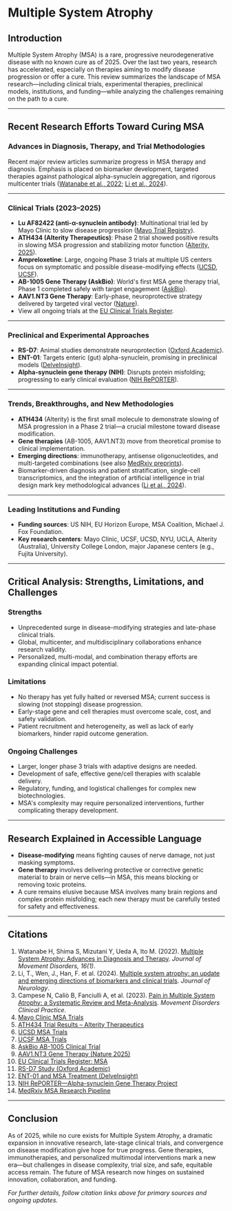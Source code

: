 
# Multiple System Atrophy

## Introduction

Multiple System Atrophy (MSA) is a rare, progressive neurodegenerative disease with no known cure as of 2025. Over the last two years, research has accelerated, especially on therapies aiming to modify disease progression or offer a cure. This review summarizes the landscape of MSA research—including clinical trials, experimental therapies, preclinical models, institutions, and funding—while analyzing the challenges remaining on the path to a cure.

---

## Recent Research Efforts Toward Curing MSA

### Advances in Diagnosis, Therapy, and Trial Methodologies

Recent major review articles summarize progress in MSA therapy and diagnosis. Emphasis is placed on biomarker development, targeted therapies against pathological alpha-synuclein aggregation, and rigorous multicenter trials ([Watanabe et al., 2022](https://pmc.ncbi.nlm.nih.gov/articles/PMC9978260/); [Li et al., 2024](https://link.springer.com/article/10.1007/s00415-024-12269-5)).

---

### Clinical Trials (2023–2025)

- **Lu AF82422 (anti-α-synuclein antibody)**: Multinational trial led by Mayo Clinic to slow disease progression ([Mayo Trial Registry](https://www.mayo.edu/research/clinical-trials/diseases-conditions/multiple-system-atrophy-)).
- **ATH434 (Alterity Therapeutics)**: Phase 2 trial showed positive results in slowing MSA progression and stabilizing motor function ([Alterity, 2025](https://alteritytherapeutics.com/investor-centre/news/2025/01/30/alterity-therapeutics-announces-positive-ath434-phase-2-trial-results-in-multiple-system-atrophy-led-by-robust-clinical-efficacy/)).
- **Ampreloxetine**: Large, ongoing Phase 3 trials at multiple US centers focus on symptomatic and possible disease-modifying effects ([UCSD](https://clinicaltrials.ucsd.edu/multiple-system-atrophy), [UCSF](https://clinicaltrials.ucsf.edu/multiple-system-atrophy)).
- **AB-1005 Gene Therapy (AskBio)**: World's first MSA gene therapy trial, Phase 1 completed safely with target engagement ([AskBio](https://www.askbio.com/multiple-system-atrophy-msa-clinical-trial/)).
- **AAV1.NT3 Gene Therapy**: Early-phase, neuroprotective strategy delivered by targeted viral vector ([Nature](https://www.nature.com/articles/s41434-025-00518-9)).
- View all ongoing trials at the [EU Clinical Trials Register](https://www.clinicaltrialsregister.eu/ctr-search/search?query=multiple+system+atrophy).

---

### Preclinical and Experimental Approaches

- **RS-D7**: Animal studies demonstrate neuroprotection ([Oxford Academic](https://academic.oup.com/ijnp/article/28/Supplement_1/i76/8009801)).
- **ENT-01**: Targets enteric (gut) alpha-synuclein, promising in preclinical models ([DelveInsight](https://www.delveinsight.com/blog/multiple-system-atrophy-treatment)).
- **Alpha-synuclein gene therapy (NIH)**: Disrupts protein misfolding; progressing to early clinical evaluation ([NIH RePORTER](https://reporter.nih.gov/search/Q16CRa99xUK-bwp7-IaBhg/project-details/10922836)).

---

### Trends, Breakthroughs, and New Methodologies

- **ATH434** (Alterity) is the first small molecule to demonstrate slowing of MSA progression in a Phase 2 trial—a crucial milestone toward disease modification.
- **Gene therapies** (AB-1005, AAV1.NT3) move from theoretical promise to clinical implementation.
- **Emerging directions**: immunotherapy, antisense oligonucleotides, and multi-targeted combinations (see also [MedRxiv preprints](https://www.medrxiv.org/)).
- Biomarker-driven diagnosis and patient stratification, single-cell transcriptomics, and the integration of artificial intelligence in trial design mark key methodological advances ([Li et al., 2024](https://link.springer.com/article/10.1007/s00415-024-12269-5)).

---

### Leading Institutions and Funding

- **Funding sources**: US NIH, EU Horizon Europe, MSA Coalition, Michael J. Fox Foundation.
- **Key research centers**: Mayo Clinic, UCSF, UCSD, NYU, UCLA, Alterity (Australia), University College London, major Japanese centers (e.g., Fujita University).

---

## Critical Analysis: Strengths, Limitations, and Challenges

### Strengths

- Unprecedented surge in disease-modifying strategies and late-phase clinical trials.
- Global, multicenter, and multidisciplinary collaborations enhance research validity.
- Personalized, multi-modal, and combination therapy efforts are expanding clinical impact potential.

### Limitations

- No therapy has yet fully halted or reversed MSA; current success is slowing (not stopping) disease progression.
- Early-stage gene and cell therapies must overcome scale, cost, and safety validation.
- Patient recruitment and heterogeneity, as well as lack of early biomarkers, hinder rapid outcome generation.

### Ongoing Challenges

- Larger, longer phase 3 trials with adaptive designs are needed.
- Development of safe, effective gene/cell therapies with scalable delivery.
- Regulatory, funding, and logistical challenges for complex new biotechnologies.
- MSA's complexity may require personalized interventions, further complicating therapy development.

---

## Research Explained in Accessible Language

- **Disease-modifying** means fighting causes of nerve damage, not just masking symptoms.
- **Gene therapy** involves delivering protective or corrective genetic material to brain or nerve cells—in MSA, this means blocking or removing toxic proteins.
- A cure remains elusive because MSA involves many brain regions and complex protein misfolding; each new therapy must be carefully tested for safety and effectiveness.

---

## Citations

1. Watanabe H, Shima S, Mizutani Y, Ueda A, Ito M. (2022). [Multiple System Atrophy: Advances in Diagnosis and Therapy](https://pmc.ncbi.nlm.nih.gov/articles/PMC9978260/). _Journal of Movement Disorders, 16(1)_.
2. Li, T., Wen, J., Han, F. et al. (2024). [Multiple system atrophy: an update and emerging directions of biomarkers and clinical trials](https://link.springer.com/article/10.1007/s00415-024-12269-5). _Journal of Neurology_.
3. Campese N, Caliò B, Fanciulli A, et al. (2023). [Pain in Multiple System Atrophy: a Systematic Review and Meta-Analysis](https://pubmed.ncbi.nlm.nih.gov/38094640/). _Movement Disorders Clinical Practice_.
4. [Mayo Clinic MSA Trials](https://www.mayo.edu/research/clinical-trials/diseases-conditions/multiple-system-atrophy-)
5. [ATH434 Trial Results – Alterity Therapeutics](https://alteritytherapeutics.com/investor-centre/news/2025/01/30/alterity-therapeutics-announces-positive-ath434-phase-2-trial-results-in-multiple-system-atrophy-led-by-robust-clinical-efficacy/)
6. [UCSD MSA Trials](https://clinicaltrials.ucsd.edu/multiple-system-atrophy)
7. [UCSF MSA Trials](https://clinicaltrials.ucsf.edu/multiple-system-atrophy)
8. [AskBio AB-1005 Clinical Trial](https://www.askbio.com/multiple-system-atrophy-msa-clinical-trial/)
9. [AAV1.NT3 Gene Therapy (Nature 2025)](https://www.nature.com/articles/s41434-025-00518-9)
10. [EU Clinical Trials Register: MSA](https://www.clinicaltrialsregister.eu/ctr-search/search?query=multiple+system+atrophy)
11. [RS-D7 Study (Oxford Academic)](https://academic.oup.com/ijnp/article/28/Supplement_1/i76/8009801)
12. [ENT-01 and MSA Treatment (DelveInsight)](https://www.delveinsight.com/blog/multiple-system-atrophy-treatment)
13. [NIH RePORTER—Alpha-synuclein Gene Therapy Project](https://reporter.nih.gov/search/Q16CRa99xUK-bwp7-IaBhg/project-details/10922836)
14. [MedRxiv MSA Research Pipeline](https://www.medrxiv.org/)

---

## Conclusion

As of 2025, while no cure exists for Multiple System Atrophy, a dramatic expansion in innovative research, late-stage clinical trials, and convergence on disease modification give hope for true progress. Gene therapies, immunotherapies, and personalized multimodal interventions mark a new era—but challenges in disease complexity, trial size, and safe, equitable access remain. The future of MSA research now hinges on sustained innovation, collaboration, and funding.

*For further details, follow citation links above for primary sources and ongoing updates.*
